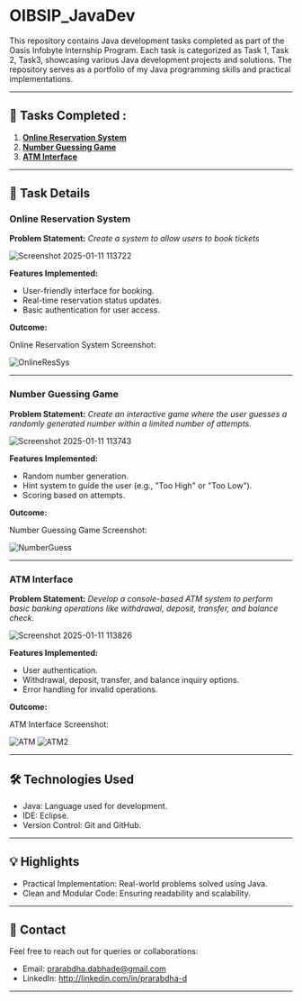 # OIBSIP_JavaDev
This repository contains Java development tasks completed as part of the Oasis Infobyte Internship Program. Each task is categorized as Task 1, Task 2, Task3, showcasing various Java development projects and solutions. The repository serves as a portfolio of my Java programming skills and practical implementations.

---

## 📌 Tasks Completed :
1. **[Online Reservation System](#online-reservation-system)** 
2. **[Number Guessing Game](#number-guessing-game)** 
3. **[ATM Interface](#atm-interface)** 

---

## 🚀 Task Details

### Online Reservation System

**Problem Statement:**
_Create a system to allow users to book tickets_

![Screenshot 2025-01-11 113722](https://github.com/user-attachments/assets/1f4fef98-7e3a-438a-8907-f2b0b5251836)

**Features Implemented:**
- User-friendly interface for booking.
- Real-time reservation status updates.
- Basic authentication for user access.

**Outcome:**

Online Reservation System Screenshot:

![OnlineResSys](https://github.com/user-attachments/assets/fc925d5f-b5de-446b-8dd3-f5e692543da4)

---

### Number Guessing Game

**Problem Statement:**
_Create an interactive game where the user guesses a randomly generated number within a limited number of attempts._

![Screenshot 2025-01-11 113743](https://github.com/user-attachments/assets/9962827d-1c24-414b-ae79-1aa3074ea193)

**Features Implemented:**
- Random number generation.
- Hint system to guide the user (e.g., "Too High" or "Too Low").
- Scoring based on attempts.

**Outcome:**

Number Guessing Game Screenshot:

![NumberGuess](https://github.com/user-attachments/assets/ca9517e6-1ea7-4593-846d-2eee9e5ab382)

---

### ATM Interface

**Problem Statement:** 
_Develop a console-based ATM system to perform basic banking operations like withdrawal, deposit, transfer, and balance check._

![Screenshot 2025-01-11 113826](https://github.com/user-attachments/assets/6e3ce1bb-336a-403b-b3e5-df100e5eb018)

**Features Implemented:**
- User authentication.
- Withdrawal, deposit, transfer, and balance inquiry options.
- Error handling for invalid operations.

**Outcome:**

ATM Interface Screenshot:

![ATM](https://github.com/user-attachments/assets/c61a8d50-968f-4cab-8072-319fcdd3f609)
![ATM2](https://github.com/user-attachments/assets/4b00532c-abe6-4552-801f-ccfb38e2aab9)

---

## 🛠 Technologies Used
- Java: Language used for development.
- IDE: Eclipse.
- Version Control: Git and GitHub.

---

## 💡 Highlights
- Practical Implementation: Real-world problems solved using Java.
- Clean and Modular Code: Ensuring readability and scalability.

---

## 📩 Contact
Feel free to reach out for queries or collaborations:

- Email: prarabdha.dabhade@gmail.com
- LinkedIn: http://linkedin.com/in/prarabdha-d

---
